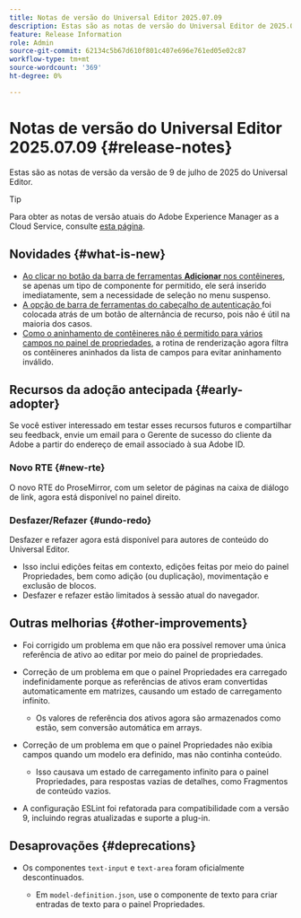 ```yaml
---
title: Notas de versão do Universal Editor 2025.07.09
description: Estas são as notas de versão do Universal Editor de 2025.07.09.
feature: Release Information
role: Admin
source-git-commit: 62134c5b67d610f801c407e696e761ed05e02c87
workflow-type: tm+mt
source-wordcount: '369'
ht-degree: 0%

---
```



# Notas de versão do Universal Editor 2025.07.09 {#release-notes}

Estas são as notas de versão da versão de 9 de julho de 2025 do Universal Editor.

>[!TIP]
>
>Para obter as notas de versão atuais do Adobe Experience Manager as a Cloud Service, consulte [esta página](/help/release-notes/release-notes-cloud/release-notes-current.md).

## Novidades {#what-is-new}

* [Ao clicar no botão da barra de ferramentas **Adicionar** nos contêineres](/help/sites-cloud/authoring/universal-editor/authoring.md#adding-components), se apenas um tipo de componente for permitido, ele será inserido imediatamente, sem a necessidade de seleção no menu suspenso.
* [A opção de barra de ferramentas do cabeçalho de autenticação ](/help/sites-cloud/authoring/universal-editor/navigation.md#autentication-settings) foi colocada atrás de um botão de alternância de recurso, pois não é útil na maioria dos casos.
* [Como o aninhamento de contêineres não é permitido para vários campos no painel de propriedades](/help/implementing/universal-editor/field-types.md#fields), a rotina de renderização agora filtra os contêineres aninhados da lista de campos para evitar aninhamento inválido.

## Recursos da adoção antecipada {#early-adopter}

Se você estiver interessado em testar esses recursos futuros e compartilhar seu feedback, envie um email para o Gerente de sucesso do cliente da Adobe a partir do endereço de email associado à sua Adobe ID.

### Novo RTE {#new-rte}

O novo RTE do ProseMirror, com um seletor de páginas na caixa de diálogo de link, agora está disponível no painel direito.

### Desfazer/Refazer {#undo-redo}

Desfazer e refazer agora está disponível para autores de conteúdo do Universal Editor.

* Isso inclui edições feitas em contexto, edições feitas por meio do painel Propriedades, bem como adição (ou duplicação), movimentação e exclusão de blocos.
* Desfazer e refazer estão limitados à sessão atual do navegador.

## Outras melhorias {#other-improvements}

* Foi corrigido um problema em que não era possível remover uma única referência de ativo ao editar por meio do painel de propriedades.
* Correção de um problema em que o painel Propriedades era carregado indefinidamente porque as referências de ativos eram convertidas automaticamente em matrizes, causando um estado de carregamento infinito.

   * Os valores de referência dos ativos agora são armazenados como estão, sem conversão automática em arrays.

* Correção de um problema em que o painel Propriedades não exibia campos quando um modelo era definido, mas não continha conteúdo.

   * Isso causava um estado de carregamento infinito para o painel Propriedades, para respostas vazias de detalhes, como Fragmentos de conteúdo vazios.

* A configuração ESLint foi refatorada para compatibilidade com a versão 9, incluindo regras atualizadas e suporte a plug-in.

## Desaprovações {#deprecations}

* Os componentes `text-input` e `text-area` foram oficialmente descontinuados.

   * Em `model-definition.json`, use o componente de texto para criar entradas de texto para o painel Propriedades.
